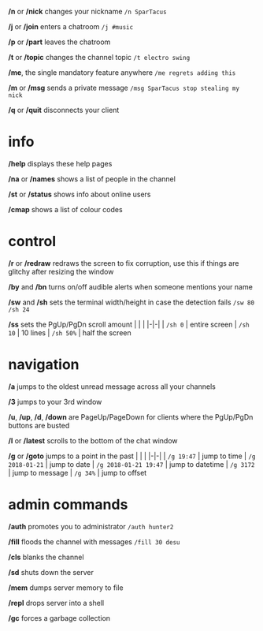 **/n** or **/nick** changes your nickname
`/n SparTacus`

**/j** or **/join** enters a chatroom
`/j #music`

**/p** or **/part** leaves the chatroom

**/t** or **/topic** changes the channel topic
`/t electro swing`

**/me**, the single mandatory feature anywhere
`/me regrets adding this`

**/m** or **/msg** sends a private message
`/msg SparTacus stop stealing my nick`

**/q** or **/quit** disconnects your client

# info

**/help** displays these help pages

**/na** or **/names** shows a list of people in the channel

**/st** or **/status** shows info about online users

**/cmap** shows a list of colour codes

# control

**/r** or **/redraw** redraws the screen to fix corruption, use this if things are glitchy after resizing the window

**/by** and **/bn** turns on/off audible alerts when someone mentions your name

**/sw** and **/sh** sets the terminal width/height in case the detection fails
`/sw 80`
`/sh 24`

**/ss** sets the PgUp/PgDn scroll amount
| | |
|-|-|
| `/sh 0`   | entire screen
| `/sh 10`  | 10 lines
| `/sh 50%` | half the screen

# navigation

**/a** jumps to the oldest unread message across all your channels

**/3** jumps to your 3rd window

**/u**, **/up**, **/d**, **/down** are PageUp/PageDown for clients where the PgUp/PgDn buttons are busted

**/l** or **/latest** scrolls to the bottom of the chat window

**/g** or **/goto** jumps to a point in the past
| | |
|-|-|
| `/g 19:47`            | jump to time
| `/g 2018-01-21`       | jump to date
| `/g 2018-01-21 19:47` | jump to datetime
| `/g 3172`             | jump to message
| `/g 34%`              | jump to offset

# admin commands

**/auth** promotes you to administrator
`/auth hunter2`

**/fill** floods the channel with messages
`/fill 30 desu`

**/cls** blanks the channel

**/sd** shuts down the server

**/mem** dumps server memory to file

**/repl** drops server into a shell

**/gc** forces a garbage collection
